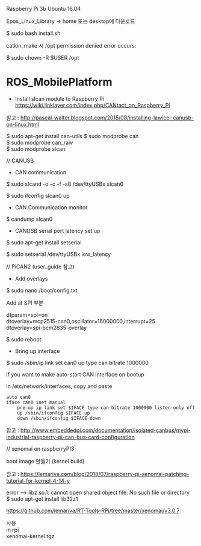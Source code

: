 Raspberry Pi 3b Ubuntu 16.04

Epos_Linux_Library -> home 또는 desktop에 다운로드

$ sudo bash install.sh



catkin_make 시 /opt permission denied error occurs:

$ sudo chown -R $USER /opt

# ROS_MobilePlatform


- Install slcan module to Raspberry Pi </br>
https://wiki.linklayer.com/index.php/CANtact_on_Raspberry_Pi

참고 : http://pascal-walter.blogspot.com/2015/08/installing-lawicel-canusb-on-linux.html

$ sudo apt-get install can-utils
$ sudo modprobe can   
$ sudo modprobe can_raw   
$ sudo modprobe slcan   

// CANUSB
- CAN communication

$ sudo slcand -o -c -f -s8 /dev/ttyUSBx slcan0  

$ sudo ifconfig slcan0 up  

- CAN Communication monitor  

$ candump slcan0  

- CANUSB serial port latency set up  

$ sudo apt-get install setserial  

$ sudo setserial /dev/ttyUSBx low_latency  

// PiCAN2 (user_guide 참고)  
- Add overlays  

$ sudo nano /boot/config.txt  

Add at SPI 부분 

dtparam=spi=on  
dtoverlay=mcp2515-can0,oscillator=16000000,interrupt=25  
dtoverlay=spi-bcm2835-overlay  

$ sudo reboot   

- Bring up interface  

$ sudo /sbin/ip link set can0 up type can bitrate 1000000  

if you want to make auto-start CAN interface on bootup

in /etc/network/interfaces, copy and paste  

````
auto can0  
iface can0 inet manual  
    pre-up ip link set $IFACE type can bitrate 1000000 listen-only off  
    up /sbin/ifconfig $IFACE up  
    down /sbin/ifconfig $IFACE down  
````
   
참고 : http://www.embeddedpi.com/documentation/isolated-canbus/mypi-industrial-raspberry-pi-can-bus-card-configuration    

// xenomai on raspberryPI3   

boot image 만들기 (kernel build)   

참고 : https://lemariva.com/blog/2018/07/raspberry-pi-xenomai-patching-tutorial-for-kernel-4-14-y
 
error 
-->  libz.so.1: cannot open shared object file: No such file or directory   
$ sudo apt-get install lib32z1  



https://github.com/lemariva/RT-Tools-RPi/tree/master/xenomai/v3.0.7    

사용   
in rpi   
xenomai-kernel.tgz 


